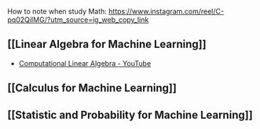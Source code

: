 How to note when study Math: https://www.instagram.com/reel/C-pq02QiIMG/?utm_source=ig_web_copy_link
## [[Linear Algebra for Machine Learning]]
+  [Computational Linear Algebra - YouTube](https://www.youtube.com/playlist?list=PLtmWHNX-gukIc92m1K0P6bIOnZb-mg0hY)
## [[Calculus for Machine Learning]]


## [[Statistic and Probability for Machine Learning]]